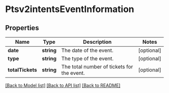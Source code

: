 # Ptsv2intentsEventInformation

## Properties
Name | Type | Description | Notes
------------ | ------------- | ------------- | -------------
**date** | **string** | The date of the event. | [optional] 
**type** | **string** | The type of the event. | [optional] 
**totalTickets** | **string** | The total number of tickets for the event. | [optional] 

[[Back to Model list]](../README.md#documentation-for-models) [[Back to API list]](../README.md#documentation-for-api-endpoints) [[Back to README]](../README.md)


